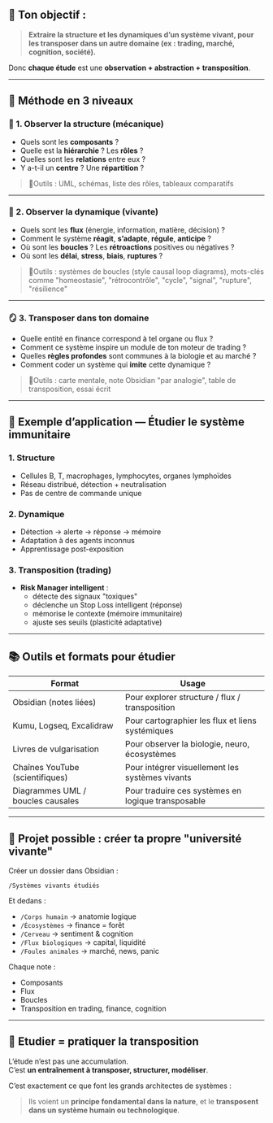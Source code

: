 ## 🎯 Ton objectif :

> **Extraire la structure et les dynamiques d’un système vivant, pour les transposer dans un autre domaine (ex : trading, marché, cognition, société).**

Donc **chaque étude** est une **observation + abstraction + transposition**.

---
## 🧭 Méthode en 3 niveaux

### 🧱 1. Observer la **structure** (mécanique)

- Quels sont les **composants** ?
- Quelle est la **hiérarchie** ? Les **rôles** ?
- Quelles sont les **relations** entre eux ?
- Y a-t-il un **centre** ? Une **répartition** ?

> 📍Outils : UML, schémas, liste des rôles, tableaux comparatifs

---
### 🌊 2. Observer la **dynamique** (vivante)

- Quels sont les **flux** (énergie, information, matière, décision) ?
- Comment le système **réagit**, **s’adapte**, **régule**, **anticipe** ?
- Où sont les **boucles** ? Les **rétroactions** positives ou négatives ?
- Où sont les **délai**, **stress**, **biais**, **ruptures** ?

> 📍Outils : systèmes de boucles (style causal loop diagrams), mots-clés comme "homeostasie", "rétrocontrôle", "cycle", "signal", "rupture", "résilience"

---
### 🪞 3. Transposer dans **ton domaine**

- Quelle entité en finance correspond à tel organe ou flux ?
- Comment ce système inspire un module de ton moteur de trading ?
- Quelles **règles profondes** sont communes à la biologie et au marché ?
- Comment coder un système qui **imite** cette dynamique ?

> 📍Outils : carte mentale, note Obsidian "par analogie", table de transposition, essai écrit

---
## 🧬 Exemple d’application — Étudier le **système immunitaire**

### 1. Structure

- Cellules B, T, macrophages, lymphocytes, organes lymphoïdes
- Réseau distribué, détection + neutralisation
- Pas de centre de commande unique
### 2. Dynamique

- Détection → alerte → réponse → mémoire
- Adaptation à des agents inconnus
- Apprentissage post-exposition
### 3. Transposition (trading)

- **Risk Manager intelligent** :
    - détecte des signaux "toxiques"
    - déclenche un Stop Loss intelligent (réponse)
    - mémorise le contexte (mémoire immunitaire)
    - ajuste ses seuils (plasticité adaptative)

---
## 📚 Outils et formats pour étudier

| Format                            | Usage                                              |
| --------------------------------- | -------------------------------------------------- |
| Obsidian (notes liées)            | Pour explorer structure / flux / transposition     |
| Kumu, Logseq, Excalidraw          | Pour cartographier les flux et liens systémiques   |
| Livres de vulgarisation           | Pour observer la biologie, neuro, écosystèmes      |
| Chaînes YouTube (scientifiques)   | Pour intégrer visuellement les systèmes vivants    |
| Diagrammes UML / boucles causales | Pour traduire ces systèmes en logique transposable |

---
## 🧪 Projet possible : créer ta propre "université vivante"

Créer un dossier dans Obsidian :

`/Systèmes vivants étudiés`

Et dedans :

- `/Corps humain` → anatomie logique
- `/Écosystèmes` → finance = forêt
- `/Cerveau` → sentiment & cognition
- `/Flux biologiques` → capital, liquidité
- `/Foules animales` → marché, news, panic

Chaque note :
- Composants
- Flux
- Boucles
- Transposition en trading, finance, cognition

---
## 🌟 Etudier = pratiquer la transposition

L’étude n’est pas une accumulation.  
C’est **un entraînement à transposer, structurer, modéliser**.

C’est exactement ce que font les grands architectes de systèmes :

> Ils voient un **principe fondamental dans la nature**, et le **transposent dans un système humain ou technologique**.
